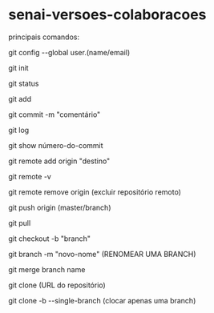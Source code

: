 # senai-versoes-colaboracoes

principais comandos:

git config --global user.(name/email)

git init

git status

git add

git commit -m "comentário"

git log

git show número-do-commit 

git remote add origin "destino"

git remote -v

git remote remove origin (excluir repositório remoto)

git push origin (master/branch)

git pull

git checkout -b "branch"

git branch -m "novo-nome" (RENOMEAR UMA BRANCH)

git merge branch name

git clone (URL do repositório)

git clone -b <branch> --single-branch <repositorio> (clocar apenas uma branch)
